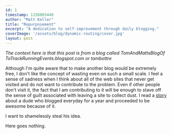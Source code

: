 ```yaml
---
id: 1
timestamp: 1336003440
author: "Matt Keller"
title: "Repurposement"
excerpt: "A dedication to self-improvement through daily blogging."
coverImage: '/assets/blog/dynamic-routing/cover.jpg'
layout: post
---
```

*The context here is that this post is from a blog called TomAndMattsBlogOfToTrackRunningEvents.blogspot.com or tambottre*

Although I'm quite aware that to make another blog would be extremely free, I don't like the concept of wasting even on such a small scale. I feel a sense of sadness when I think about all of the web sites that never get visited and do not want to contribute to the problem. Even if other people don't visit it, the fact that I am contributing to it will be enough to stave off the sense of guilt associated with leaving a site to collect dust. I read a [story](https://japhr.blogspot.com/2012/04/366-or-how-i-tricked-myself-into-being.html) about a dude who blogged everyday for a year and proceeded to be awesome because of it.

I want to shamelessly steal his idea.

Here goes nothing.